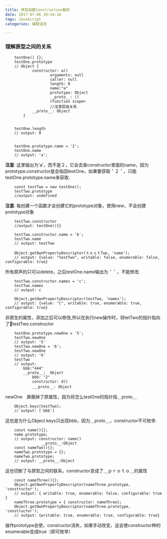 ```yaml
---
title: 原型函数Construction解析
date: 2017-07-06 20:54:16
tags: JavaScript
categories: 编程语言

---
```


### 理解原型之间的关系

```
    testOne() {};
    testOne.prototype
    // Object {
            constructor: a()
                    arguments: null
                    caller: null
                    length: 0
                    name:"a"
                    prototype: Object
                    __proto__: ()
                    <function scope>
                    //注意层级关系
            __proto__: Object
        }
        
        
    testOne.length
    // output: 0
    
    
    testOne.prototype.name = '2';
    testOne.name
    // output: 'a';
```
**注意**: 这里输出为'a'，而不是２，它会去查constructor里面的name，因为prototype.constructor是会指回testOne，如果要获取＇２＇，只能testOne.prototype.name来获取.
	
```			
    const testTwo = new testOne();
    testTwo.prototype
    //output: undefined
```

**注意**: 每创建一个函数才会创建它的prototype对象，使用new，不会创建prototype对象
    
```   
    testTwo.constructor
    //output: testOne(){}
    
    testTwo.constructor.name = 'b';
    testTwo.name
    // output: testTwo
    
    Object.getOwnPropertyDescriptor(ｔｅｓｔTwo, 'name');
    // output: {value: "testTwo", writable: false, enumerable: false, configurable: true} 
```

所有原声的只可以delete，之后testOne.name输出为＇＇，不能修改.

```
    testTwo.constructor.names = 'c';
    testTwo.names
    // output: c
    
    Object,getOwnPropertyDescriptor(testTwo, 'names');
    // output: {value: "c", writable: true, enumerable: true, configurable: true}
```

非原生的属性，添加之后可以修改,所以在执行new操作时，将tetTwo的指针指向了testTwo.constructor
	
```
    testOne.prototype.newOne = '5';
    testTwo.newOne
    // output: '5'
    testTwo.newOne = '6';
    testTwo.newOne
    // output: '6'
    testTwo
    // output: 
        bbb:"444"
        __proto__:	Object
            bbb: "2"
            constructor: d()
            ＿_proto__: Object
```

newOne　屏蔽掉了原属性，因为将怎么testOne的指针指＿proto＿

```
    Object.keys(testTwo);
    // output: ['bbb']    
```

这也是为什么Object.keys只出现bbb，因为＿proto＿，constructor不可枚举.


```
    const name(){};
    name.prototype;
    // output: constructor: name()
                __proto__:Object               
    const nameTwo(){};
    nameTwo.prototype = {};
    nameTwo.prototype;
    // output: __proto__:Object
```
这也切断了与原型之间的联系，constructor变成了＿ｐｒｏｔｏ＿的属性


```
    const nameThree(){};
    Object.getOwnPropertyDescriptor(nameThree.prototype, 'constructor');
    // output: { writable: true, enumerable: false, configurable: true }
    nameThree.prototype = { constructor: nameThree};
    Object.getOwnPropertyDescriptor(nameThree.prototype, 'constructor');
    // output: {writable: true, enumerable: true, configurable: true}
```

操作prototype会使，constructor消失，如果手动改变，这会使constructor种的enumerable变成true（即可枚举）	